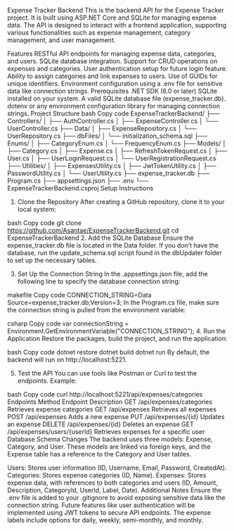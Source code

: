 Expense Tracker Backend
This is the backend API for the Expense Tracker project. It is built using ASP.NET Core and SQLite for managing expense data. The API is designed to interact with a frontend application, supporting various functionalities such as expense management, category management, and user management.

Features
RESTful API endpoints for managing expense data, categories, and users.
SQLite database integration.
Support for CRUD operations on expenses and categories.
User authentication setup for future login feature.
Ability to assign categories and link expenses to users.
Use of GUIDs for unique identifiers.
Environment configuration using a .env file for sensitive data like connection strings.
Prerequisites
.NET SDK (6.0 or later)
SQLite installed on your system.
A valid SQLite database file (expense_tracker.db).
dotenv or any environment configuration library for managing connection strings.
Project Structure
bash
Copy code
ExpenseTrackerBackend/
├── Controllers/
│   ├── AuthController.cs
│   ├── ExpenseController.cs
│   └── UserController.cs
├── Data/
│   ├── ExpenseRepository.cs
│   └── UserRepository.cs
├── dbFiles/
│   └── initialization_schema.sql
├── Enums/
│   ├── CategoryEnum.cs
│   └── FrequencyEnum.cs
├── Models/
│   ├── Category.cs
│   ├── Expense.cs
│   ├── RefreshTokenRequest.cs
│   ├── User.cs
│   ├── UserLoginRequest.cs
│   └── UserRegistrationRequest.cs
├── Utilities/
│   ├── ExpensesUtility.cs
│   ├── JwtTokenUtility.cs
│   ├── PasswordUtility.cs
│   └── UserUtility.cs
├── expense_tracker.db
├── Program.cs
├── appsettings.json
├── .env
└── ExpenseTrackerBackend.csproj
Setup Instructions
1. Clone the Repository
After creating a GitHub repository, clone it to your local system:

bash
Copy code
git clone https://github.com/Asantae/ExpenseTrackerBackend.git
cd ExpenseTrackerBackend
2. Add the SQLite Database
Ensure the expense_tracker.db file is located in the Data folder. If you don’t have the database, run the update_schema.sql script found in the dbUpdater folder to set up the necessary tables.

3. Set Up the Connection String
In the .appsettings.json file, add the following line to specify the database connection string:

makefile
Copy code
CONNECTION_STRING=Data Source=expense_tracker.db;Version=3;
In the Program.cs file, make sure the connection string is pulled from the environment variable:

csharp
Copy code
var connectionString = Environment.GetEnvironmentVariable("CONNECTION_STRING");
4. Run the Application
Restore the packages, build the project, and run the application:

bash
Copy code
dotnet restore
dotnet build
dotnet run
By default, the backend will run on http://localhost:5221.

5. Test the API
You can use tools like Postman or Curl to test the endpoints. Example:

bash
Copy code
curl http://localhost:5221/api/expenses/categories
Endpoints
Method	Endpoint	Description
GET	/api/expenses/categories	Retrieves expense categories
GET	/api/expenses	Retrieves all expenses
POST	/api/expenses	Adds a new expense
PUT	/api/expenses/{id}	Updates an expense
DELETE	/api/expenses/{id}	Deletes an expense
GET	/api/expenses/users/{userId}	Retrieves expenses for a specific user
Database Schema Changes
The backend uses three models: Expense, Category, and User. These models are linked via foreign keys, and the Expense table has a reference to the Category and User tables.

Users: Stores user information (ID, Username, Email, Password, CreatedAt).
Categories: Stores expense categories (ID, Name).
Expenses: Stores expense data, with references to both categories and users (ID, Amount, Description, CategoryId, UserId, Label, Date).
Additional Notes
Ensure the .env file is added to your .gitignore to avoid exposing sensitive data like the connection string.
Future features like user authentication will be implemented using JWT tokens to secure API endpoints.
The expense labels include options for daily, weekly, semi-monthly, and monthly.